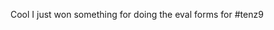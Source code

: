 <!--
id: 188038831
link: http://kevinisom.info/post/188038831/cool-i-just-won-something-for-doing-the-eval-forms
slug: cool-i-just-won-something-for-doing-the-eval-forms
date: Tue Sep 15 2009 11:12:09 GMT+1200 (NZST)
raw: {"blog_name":"kevinisom","id":188038831,"post_url":"http://kevinisom.info/post/188038831/cool-i-just-won-something-for-doing-the-eval-forms","slug":"cool-i-just-won-something-for-doing-the-eval-forms","type":"text","date":"2009-09-14 23:12:09 GMT","timestamp":1252969929,"state":"published","format":"html","reblog_key":"laLv1w3A","tags":[],"short_url":"http://tmblr.co/Zw68YyBDJwl","highlighted":[],"feed_item":"http://twitter.com/kev_nz/statuses/3987283299","from_feed_id":"650289","note_count":0,"title":null,"body":"<p>Cool I just won something for doing the eval forms for #tenz9</p>"}
publish: 2009-09-015
tags: 
title: null
-->


Cool I just won something for doing the eval forms for \#tenz9


